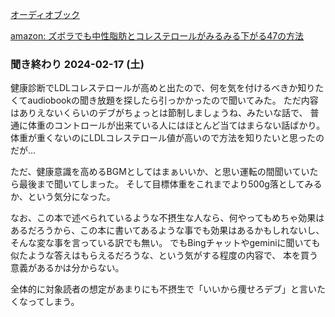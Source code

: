 [オーディオブック](%E3%82%AA%E3%83%BC%E3%83%87%E3%82%A3%E3%82%AA%E3%83%96%E3%83%83%E3%82%AF)

[amazon: ズボラでも中性脂肪とコレステロールがみるみる下がる47の方法](https://amzn.to/49jPScM)

### 聞き終わり 2024-02-17 (土)

健康診断でLDLコレステロールが高めと出たので、何を気を付けるべきか知りたくてaudiobookの聞き放題を探したら引っかかったので聞いてみた。
ただ内容はありえないくらいのデブがちょっとは節制しましょうね、みたいな話で、
普通に体重のコントロールが出来ている人にはほとんど当てはまらない話ばかり。
体重が重くないのにLDLコレステロール値が高いので方法を知りたいと思ったのだが…

ただ、健康意識を高めるBGMとしてはまぁいいか、と思い運転の間聞いていたら最後まで聞いてしまった。
そして目標体重をこれまでより500g落としてみるか、という気分になった。

なお、この本で述べられているような不摂生な人なら、何やってもめちゃ効果はあるだろうから、この本に書いてあるような事でも効果はあるかもしれないし、そんな変な事を言っている訳でも無い。
でもBingチャットやgeminiに聞いても似たような答えはもらえるだろうな、という気がする程度の内容で、
本を買う意義があるかは分からない。

全体的に対象読者の想定があまりにも不摂生で「いいから痩せろデブ」と言いたくなってしまう。